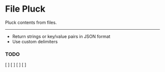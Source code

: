 # File Pluck
Pluck contents from files.

---

- Return strings or key/value pairs in JSON format
- Use custom delimiters


### TODO
[ ]
[ ]
[ ]
[ ]